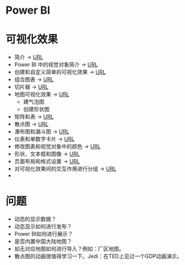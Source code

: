 Power BI
========

# 可视化效果

* 简介 -> [URL](https://docs.microsoft.com/zh-cn/power-bi/guided-learning/visualizations)
* Power BI 中的视觉对象简介 -> [URL](https://docs.microsoft.com/zh-cn/power-bi/guided-learning/visualizations?tutorial-step=1)
* 创建和自定义简单的可视化效果 -> [URL](https://docs.microsoft.com/zh-cn/power-bi/guided-learning/visualizations?tutorial-step=2)
* 组合图表 -> [URL](https://docs.microsoft.com/zh-cn/power-bi/guided-learning/visualizations?tutorial-step=3)
* 切片器 -> [URL](https://docs.microsoft.com/zh-cn/power-bi/guided-learning/visualizations?tutorial-step=4)
* 地图可视化效果 -> [URL](https://docs.microsoft.com/zh-cn/power-bi/guided-learning/visualizations?tutorial-step=5)
  - 建气泡图
  - 创建形状图
* 矩阵和表 -> [URL](https://docs.microsoft.com/zh-cn/power-bi/guided-learning/visualizations?tutorial-step=6)
* 散点图 -> [URL](https://docs.microsoft.com/zh-cn/power-bi/guided-learning/visualizations?tutorial-step=7)
* 瀑布图和漏斗图 -> [URL](https://docs.microsoft.com/zh-cn/power-bi/guided-learning/visualizations?tutorial-step=8)
* 仪表和单数字卡片 -> [URL](https://docs.microsoft.com/zh-cn/power-bi/guided-learning/visualizations?tutorial-step=9)
* 修改图表和视觉对象中的颜色 -> [URL](https://docs.microsoft.com/zh-cn/power-bi/guided-learning/visualizations?tutorial-step=10)
* 形状、文本框和图像 -> [URL](https://docs.microsoft.com/zh-cn/power-bi/guided-learning/visualizations?tutorial-step=11)
* 页面布局和格式设置 -> [URL](https://docs.microsoft.com/zh-cn/power-bi/guided-learning/visualizations?tutorial-step=12)
* 对可视化效果间的交互作用进行分组 -> [URL](https://docs.microsoft.com/zh-cn/power-bi/guided-learning/visualizations?tutorial-step=13)
* 

# 问题

* 动态的显示数据？
* 动态显示如何进行发布？
* Power BI如何进行展示？
* 是否内置中国大陆地图？
* 如无对应地图如何进行导入？例如：厂区地图。
* 散点图的动画很值得学习一下。Jedi：在TED上见过一个GDP动画演示。



